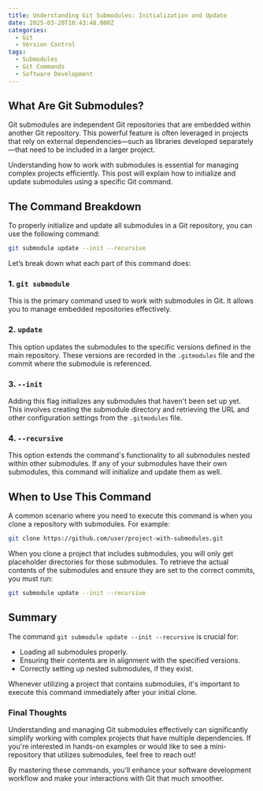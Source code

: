 ```yaml
---
title: Understanding Git Submodules: Initialization and Update
date: 2025-03-20T10:43:48.000Z
categories:
  - Git
  - Version Control
tags:
  - Submodules
  - Git Commands
  - Software Development
---
```


## What Are Git Submodules?

Git submodules are independent Git repositories that are embedded within another Git repository. This powerful feature is often leveraged in projects that rely on external dependencies—such as libraries developed separately—that need to be included in a larger project. 

Understanding how to work with submodules is essential for managing complex projects efficiently. This post will explain how to initialize and update submodules using a specific Git command.

## The Command Breakdown

To properly initialize and update all submodules in a Git repository, you can use the following command:

```bash
git submodule update --init --recursive
```

Let’s break down what each part of this command does:

### 1. `git submodule`

This is the primary command used to work with submodules in Git. It allows you to manage embedded repositories effectively.

### 2. `update`

This option updates the submodules to the specific versions defined in the main repository. These versions are recorded in the `.gitmodules` file and the commit where the submodule is referenced.

### 3. `--init`

Adding this flag initializes any submodules that haven't been set up yet. This involves creating the submodule directory and retrieving the URL and other configuration settings from the `.gitmodules` file.

### 4. `--recursive`

This option extends the command's functionality to all submodules nested within other submodules. If any of your submodules have their own submodules, this command will initialize and update them as well.

## When to Use This Command

A common scenario where you need to execute this command is when you clone a repository with submodules. For example:

```bash
git clone https://github.com/user/project-with-submodules.git
```

When you clone a project that includes submodules, you will only get placeholder directories for those submodules. To retrieve the actual contents of the submodules and ensure they are set to the correct commits, you must run:

```bash
git submodule update --init --recursive
```

## Summary

The command `git submodule update --init --recursive` is crucial for:

- Loading all submodules properly.
- Ensuring their contents are in alignment with the specified versions.
- Correctly setting up nested submodules, if they exist.

Whenever utilizing a project that contains submodules, it's important to execute this command immediately after your initial clone.

### Final Thoughts

Understanding and managing Git submodules effectively can significantly simplify working with complex projects that have multiple dependencies. If you're interested in hands-on examples or would like to see a mini-repository that utilizes submodules, feel free to reach out! 

By mastering these commands, you'll enhance your software development workflow and make your interactions with Git that much smoother.